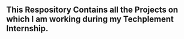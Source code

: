 ## This Respository Contains all the Projects on which I am working during my Techplement Internship.
